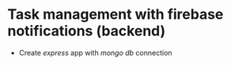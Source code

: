 # Task management with firebase notifications (backend)

- Create *express* app with *mongo db* connection
